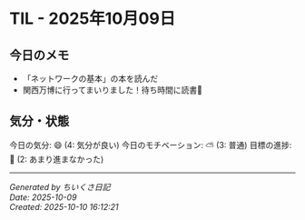 # TIL - 2025年10月09日

## 今日のメモ
- 「ネットワークの基本」の本を読んだ
- 関西万博に行ってまいりました！待ち時間に読書📕

## 気分・状態
今日の気分: 😄 (4: 気分が良い)
今日のモチベーション: ⛅ (3: 普通)
目標の進捗: 🌰 (2: あまり進まなかった)

---
*Generated by ちいくさ日記*  
*Date: 2025-10-09*  
*Created: 2025-10-10 16:12:21*
